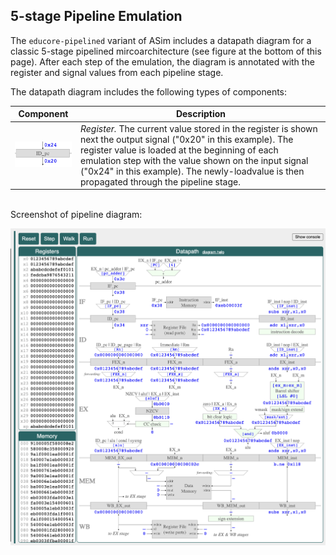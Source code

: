 ## 5-stage Pipeline Emulation

The `educore-pipelined` variant of ASim includes a datapath diagram
for a classic 5-stage pipelined mircoarchitecture (see figure at the
bottom of this page).  After each step of the emulation, the diagram
is annotated with the register and signal values from each pipeline
stage.

The datapath diagram includes the following types of components:

| Component | Description |
| --- | --- |
| <img width="150px" src="/docs/register.png"> | *Register.*  The current value stored in the register is shown next the output signal ("0x20" in this example).  The register value is loaded at the beginning of each emulation step with the value shown on the input signal ("0x24" in this example).  The newly-loadvalue is then propagated through the pipeline stage. |

<br>Screenshot of pipeline diagram:

<img src="/docs/pipeline.png">
